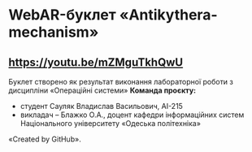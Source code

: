 # WebAR-буклет «Antikythera-mechanism»
## https://youtu.be/mZMguTkhQwU
Буклет створено як результат виконання лабораторної роботи з дисципліни
«Операційні системи»
**Команда проєкту:**
- студент Сауляк Владислав Васильович, АІ-215
- викладач – Блажко О.А., доцент кафедри інформаційних систем Національного
університету «Одеська політехніка»

«Created by GitHub».
